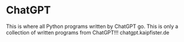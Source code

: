 # ChatGPT
This is where all Python programs written by ChatGPT go. 
This is only a collection of written programs from ChatGPT!!!
chatgpt.kaipfister.de
